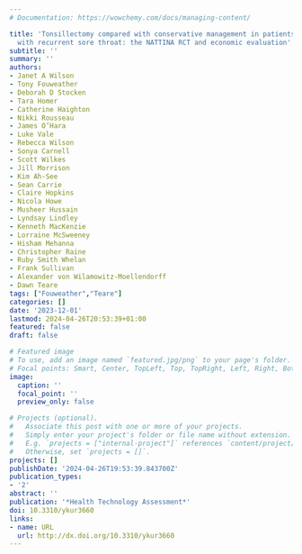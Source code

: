 ```yaml
---
# Documentation: https://wowchemy.com/docs/managing-content/

title: 'Tonsillectomy compared with conservative management in patients over 16 years
  with recurrent sore throat: the NATTINA RCT and economic evaluation'
subtitle: ''
summary: ''
authors:
- Janet A Wilson
- Tony Fouweather
- Deborah D Stocken
- Tara Homer
- Catherine Haighton
- Nikki Rousseau
- James O’Hara
- Luke Vale
- Rebecca Wilson
- Sonya Carnell
- Scott Wilkes
- Jill Morrison
- Kim Ah-See
- Sean Carrie
- Claire Hopkins
- Nicola Howe
- Musheer Hussain
- Lyndsay Lindley
- Kenneth MacKenzie
- Lorraine McSweeney
- Hisham Mehanna
- Christopher Raine
- Ruby Smith Whelan
- Frank Sullivan
- Alexander von Wilamowitz-Moellendorff
- Dawn Teare
tags: ["Fouweather","Teare"]
categories: []
date: '2023-12-01'
lastmod: 2024-04-26T20:53:39+01:00
featured: false
draft: false

# Featured image
# To use, add an image named `featured.jpg/png` to your page's folder.
# Focal points: Smart, Center, TopLeft, Top, TopRight, Left, Right, BottomLeft, Bottom, BottomRight.
image:
  caption: ''
  focal_point: ''
  preview_only: false

# Projects (optional).
#   Associate this post with one or more of your projects.
#   Simply enter your project's folder or file name without extension.
#   E.g. `projects = ["internal-project"]` references `content/project/deep-learning/index.md`.
#   Otherwise, set `projects = []`.
projects: []
publishDate: '2024-04-26T19:53:39.843700Z'
publication_types:
- '2'
abstract: ''
publication: '*Health Technology Assessment*'
doi: 10.3310/ykur3660
links:
- name: URL
  url: http://dx.doi.org/10.3310/ykur3660
---
```

